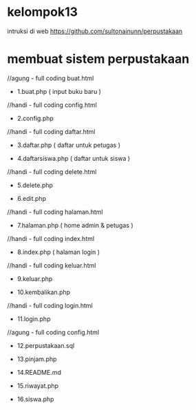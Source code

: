 # kelompok13

intruksi di web
https://github.com/sultonainunn/perpustakaan

# membuat sistem perpustakaan

//agung - full coding buat.html
* 1.buat.php ( input buku baru )

//handi - full coding config.html
* 2.config.php

//handi - full coding daftar.html
* 3.daftar.php ( daftar untuk petugas )

* 4.daftarsiswa.php ( daftar untuk siswa )

//handi - full coding delete.html
* 5.delete.php

* 6.edit.php

//handi - full coding halaman.html
* 7.halaman.php ( home admin & petugas )

//handi - full coding index.html
* 8.index.php ( halaman login )

//handi - full coding keluar.html
* 9.keluar.php

* 10.kembalikan.php

//handi - full coding login.html
* 11.login.php

//agung - full coding config.html
* 12.perpustakaan.sql

* 13.pinjam.php
* 14.README.md
* 15.riwayat.php
* 16.siswa.php
